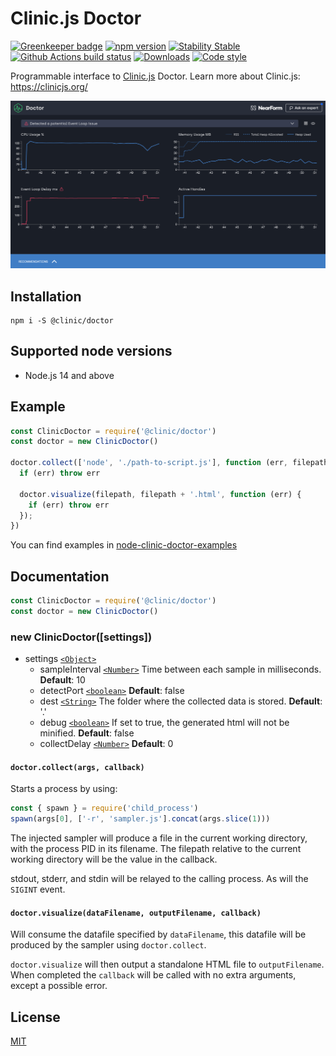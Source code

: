 # Clinic.js Doctor

[![Greenkeeper badge](https://badges.greenkeeper.io/clinic/node-clinic-doctor.svg)](https://greenkeeper.io/)
[![npm version][npm-version]][npm-url] [![Stability Stable][stability-stable]][stability-docs] [![Github Actions build status][actions-status]][actions-url]
[![Downloads][npm-downloads]][npm-url] [![Code style][lint-standard]][lint-standard-url]

Programmable interface to [Clinic.js][clinic-url] Doctor. Learn more about Clinic.js: https://clinicjs.org/

![Screenshot](screenshot.png)

## Installation

```console
npm i -S @clinic/doctor
```

## Supported node versions

* Node.js 14 and above

## Example

```js
const ClinicDoctor = require('@clinic/doctor')
const doctor = new ClinicDoctor()

doctor.collect(['node', './path-to-script.js'], function (err, filepath) {
  if (err) throw err

  doctor.visualize(filepath, filepath + '.html', function (err) {
    if (err) throw err
  });
})
```

You can find examples in
[node-clinic-doctor-examples](https://github.com/clinicjs/node-clinic-doctor-examples)

## Documentation

```js
const ClinicDoctor = require('@clinic/doctor')
const doctor = new ClinicDoctor()
```

### new ClinicDoctor([settings])

* settings [`<Object>`][]
  * sampleInterval [`<Number>`][] Time between each sample in milliseconds.
    **Default**: 10
  * detectPort [`<boolean>`][] **Default**: false
  * dest [`<String>`][] The folder where the collected data is stored. **Default**: '.'
  * debug [`<boolean>`][] If set to true, the generated html will not be minified.
    **Default**: false
  * collectDelay [`<Number>`][] **Default**: 0

#### `doctor.collect(args, callback)`

Starts a process by using:

```js
const { spawn } = require('child_process')
spawn(args[0], ['-r', 'sampler.js'].concat(args.slice(1)))
```

The injected sampler will produce a file in the current working directory, with
the process PID in its filename. The filepath relative to the current working
directory will be the value in the callback.

stdout, stderr, and stdin will be relayed to the calling process. As will the
`SIGINT` event.

#### `doctor.visualize(dataFilename, outputFilename, callback)`

Will consume the datafile specified by `dataFilename`, this datafile will be
produced by the sampler using `doctor.collect`.

`doctor.visualize` will then output a standalone HTML file to `outputFilename`.
When completed the `callback` will be called with no extra arguments, except a
possible error.

## License
[MIT](LICENSE)

[stability-stable]: https://img.shields.io/badge/stability-stable-green.svg?style=flat-square
[stability-docs]: https://nodejs.org/api/documentation.html#documentation_stability_index
[npm-version]: https://img.shields.io/npm/v/@clinic/doctor.svg?style=flat-square
[npm-url]: https://www.npmjs.org/@clinic/doctor
[npm-downloads]: http://img.shields.io/npm/dm/@clinic/doctor.svg?style=flat-square
[lint-standard]: https://img.shields.io/badge/code%20style-standard-brightgreen.svg?style=flat-square
[lint-standard-url]: https://github.com/feross/standard
[clinic-url]: https://github.com/clinicjs/node-clinic
[`<Object>`]: https://developer.mozilla.org/en-US/docs/Web/JavaScript/Reference/Global_Objects/Object
[`<boolean>`]: https://developer.mozilla.org/en-US/docs/Web/JavaScript/Data_structures#Boolean_type
[`<Number>`]: https://developer.mozilla.org/en-US/docs/Web/JavaScript/Data_structures#Number_type
[`<String>`]: https://developer.mozilla.org/en-US/docs/Web/JavaScript/Reference/Global_Objects/String
[actions-status]: https://github.com/clinicjs/node-clinic-doctor/workflows/CI/badge.svg
[actions-url]: https://github.com/clinicjs/node-clinic-doctor/actions
